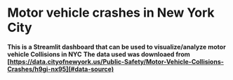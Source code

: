 # Motor vehicle crashes in New York City

**This is a Streamlit dashboard that can be used to visualize/analyze motor vehicle Collisions in NYC**
**The data used was downloaed from  [https://data.cityofnewyork.us/Public-Safety/Motor-Vehicle-Collisions-Crashes/h9gi-nx95](#data-source)**
